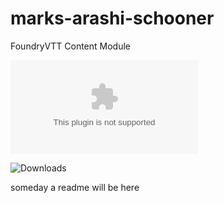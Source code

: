 # marks-arashi-schooner
FoundryVTT Content Module

![the latest version zip](https://img.shields.io/github/downloads/MarkPearce/marks-arashi-schooner/latest/marks-arashi-schooner.zip)

![Downloads](https://img.shields.io/github/downloads/MarkPearce/marks-arashi-schooner/total)


someday a readme will be here
